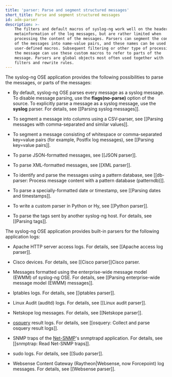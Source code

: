 ```yaml
---
title: 'parser: Parse and segment structured messages'
short_title: Parse and segment structured messages
id: adm-parser
description: >-
    The filters and default macros of syslog-ng work well on the headers and
    metainformation of the log messages, but are rather limited when
    processing the content of the messages. Parsers can segment the content
    of the messages into name-value pairs, and these names can be used as
    user-defined macros. Subsequent filtering or other type of processing of
    the message can use these custom macros to refer to parts of the
    message. Parsers are global objects most often used together with
    filters and rewrite rules.
---
```


The syslog-ng OSE application provides the following possibilities to
parse the messages, or parts of the messages:

- By default, syslog-ng OSE parses every message as a syslog message.
    To disable message parsing, use the **flags(no-parse)** option of
    the source. To explicitly parse a message as a syslog message, use
    the **syslog** parser. For details, see
    [[Parsing syslog messages]].
- To segment a message into columns using a CSV-parser, see
    [[Parsing messages with comma-separated and similar values]].

- To segment a message consisting of whitespace or comma-separated
    key=value pairs (for example, Postfix log messages), see
    [[Parsing key=value pairs]].
- To parse JSON-formatted messages, see [[JSON parser]].

- To parse XML-formatted messages, see [[XML parser]].

- To identify and parse the messages using a pattern database, see
    [[db-parser: Process message content with a pattern database (patterndb)]].

- To parse a specially-formatted date or timestamp, see
    [[Parsing dates and timestamps]].
- To write a custom parser in Python or Hy, see
    [[Python parser]].
- To parse the tags sent by another syslog-ng host. For details, see
    [[Parsing tags]].

The syslog-ng OSE application provides built-in parsers for the
following application logs:

- Apache HTTP server access logs. For details, see
    [[Apache access log parser]].
- Cisco devices. For details, see [[Cisco parser]]Cisco     parser.

- Messages formatted using the enterprise-wide message model (EWMM) of
    syslog-ng OSE. For details, see
    [[Parsing enterprise-wide message model (EWMM) messages]].

- Iptables logs. For details, see [[iptables parser]].

- Linux Audit (auditd) logs. For details, see
    [[Linux audit parser]].
- Netskope log messages. For details, see
    [[Netskope parser]].
- [osquery](https://osquery.io) result logs. For details, see
    [[osquery: Collect and parse osquery result logs]].

- SNMP traps of the [Net-SNMP](http://www.net-snmp.org)\'s snmptrapd
    application. For details, see
    [[snmptrap: Read Net-SNMP traps]].
- sudo logs. For details, see [[Sudo parser]].
- Websense Content Gateway (Raytheon\|Websense, now Forcepoint) log
    messages. For details, see [[Websense parser]].

